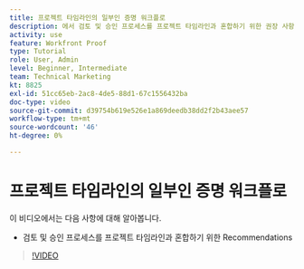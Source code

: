 ```yaml
---
title: 프로젝트 타임라인의 일부인 증명 워크플로
description: 에서 검토 및 승인 프로세스를 프로젝트 타임라인과 혼합하기 위한 권장 사항에 대해 알아봅니다. [!DNL  Workfront].
activity: use
feature: Workfront Proof
type: Tutorial
role: User, Admin
level: Beginner, Intermediate
team: Technical Marketing
kt: 8825
exl-id: 51cc65eb-2ac8-4de5-88d1-67c1556432ba
doc-type: video
source-git-commit: d39754b619e526e1a869deedb38dd2f2b43aee57
workflow-type: tm+mt
source-wordcount: '46'
ht-degree: 0%

---
```


# 프로젝트 타임라인의 일부인 증명 워크플로

이 비디오에서는 다음 사항에 대해 알아봅니다.

* 검토 및 승인 프로세스를 프로젝트 타임라인과 혼합하기 위한 Recommendations

>[!VIDEO](https://video.tv.adobe.com/v/335125/?quality=12)

<!--
This is a duplicate and not used in the TOC
-->
